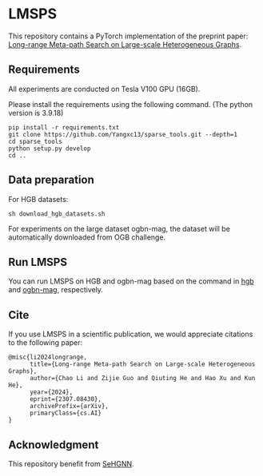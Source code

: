 # LMSPS

This repository contains a PyTorch implementation of the preprint paper:  [Long-range Meta-path Search on Large-scale Heterogeneous Graphs](https://arxiv.org/pdf/2307.08430.pdf).

## Requirements

All experiments are conducted on Tesla V100 GPU (16GB).

Please install the requirements using the following command. (The python version is 3.9.18)

```setup
pip install -r requirements.txt
git clone https://github.com/Yangxc13/sparse_tools.git --depth=1
cd sparse_tools
python setup.py develop
cd ..
```

## Data preparation

For HGB datasets:

```
sh download_hgb_datasets.sh
```

For experiments on the large dataset ogbn-mag, the dataset will be automatically downloaded from OGB challenge.

## Run LMSPS

You can run LMSPS on HGB and ogbn-mag based on the command in [hgb](https://github.com/JHL-HUST/LMSPS/tree/main/hgb) and [ogbn-mag](https://github.com/JHL-HUST/LMSPS/tree/main/ogbn), respectively.

## Cite

If you use LMSPS in a scientific publication, we would appreciate citations to the following paper:

```
@misc{li2024longrange,
      title={Long-range Meta-path Search on Large-scale Heterogeneous Graphs}, 
      author={Chao Li and Zijie Guo and Qiuting He and Hao Xu and Kun He},
      year={2024},
      eprint={2307.08430},
      archivePrefix={arXiv},
      primaryClass={cs.AI}
}
```

## Acknowledgment

This repository benefit from [SeHGNN](https://github.com/ICT-GIMLab/SeHGNN/tree/master/ogbn).
